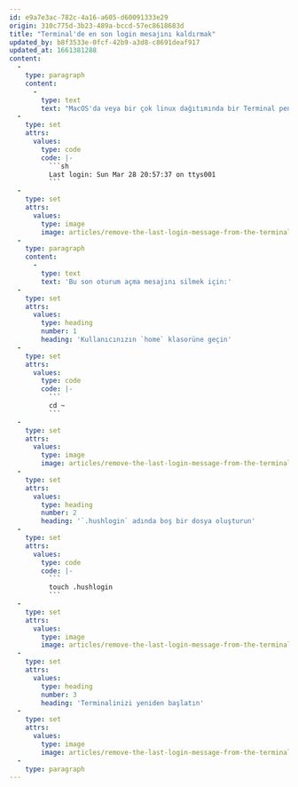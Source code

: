 ```yaml
---
id: e9a7e3ac-782c-4a16-a605-d60091333e29
origin: 310c775d-3b23-489a-bccd-57ec8618683d
title: "Terminal'de en son login mesajını kaldırmak"
updated_by: b8f3533e-0fcf-42b9-a3d8-c8691deaf917
updated_at: 1661381288
content:
  -
    type: paragraph
    content:
      -
        type: text
        text: "MacOS'da veya bir çok linux dağıtımında bir Terminal penceresi açtığınızda sizi bir son oturum açma bilgisi karşılar:"
  -
    type: set
    attrs:
      values:
        type: code
        code: |-
          ```sh
          Last login: Sun Mar 28 20:57:37 on ttys001
          ```
  -
    type: set
    attrs:
      values:
        type: image
        image: articles/remove-the-last-login-message-from-the-terminal/remove-the-last-login-message-from-the-terminal-1.png
  -
    type: paragraph
    content:
      -
        type: text
        text: 'Bu son oturum açma mesajını silmek için:'
  -
    type: set
    attrs:
      values:
        type: heading
        number: 1
        heading: 'Kullanıcınızın `home` klasorüne geçin'
  -
    type: set
    attrs:
      values:
        type: code
        code: |-
          ```
          cd ~
          ```
  -
    type: set
    attrs:
      values:
        type: image
        image: articles/remove-the-last-login-message-from-the-terminal/remove-the-last-login-message-from-the-terminal-2.png
  -
    type: set
    attrs:
      values:
        type: heading
        number: 2
        heading: '`.hushlogin` adında boş bir dosya oluşturun'
  -
    type: set
    attrs:
      values:
        type: code
        code: |-
          ```
          touch .hushlogin
          ```
  -
    type: set
    attrs:
      values:
        type: image
        image: articles/remove-the-last-login-message-from-the-terminal/remove-the-last-login-message-from-the-terminal-3.png
  -
    type: set
    attrs:
      values:
        type: heading
        number: 3
        heading: 'Terminalinizi yeniden başlatın'
  -
    type: set
    attrs:
      values:
        type: image
        image: articles/remove-the-last-login-message-from-the-terminal/remove-the-last-login-message-from-the-terminal-4.png
  -
    type: paragraph
---
```

